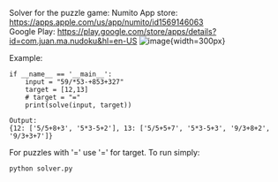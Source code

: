 Solver for the puzzle game: Numito
App store: https://apps.apple.com/us/app/numito/id1569146063 <br>
Google Play: https://play.google.com/store/apps/details?id=com.juan.ma.nudoku&hl=en-US
![image](https://github.com/user-attachments/assets/18582f0a-3615-4c4f-a4d5-d0dec05f622c){width=300px}

Example:
```
if __name__ == '__main__':
    input = "59/*53-+853+327"
    target = [12,13]
    # target = "="
    print(solve(input, target))
```
```
Output:
{12: ['5/5+8+3', '5*3-5+2'], 13: ['5/5+5+7', '5*3-5+3', '9/3+8+2', '9/3+3+7']}
```
For puzzles with '=' use '=' for target. 
To run simply:
```
python solver.py
```



  
